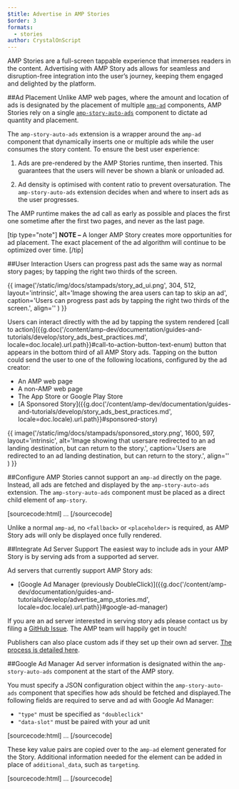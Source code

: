 ```yaml
---
$title: Advertise in AMP Stories
$order: 3
formats:
  - stories
author: CrystalOnScript
---
```


AMP Stories are a full-screen tappable experience that immerses readers in the content. Advertising with AMP Story ads allows for seamless and disruption-free integration into the user’s journey, keeping them engaged and delighted by the platform.

##Ad Placement
Unlike AMP web pages, where the amount and location of ads is designated by the placement of multiple [`amp-ad`](/docs/reference/components/amp-ad.html) components, AMP Stories rely on a single  [`amp-story-auto-ads`](https://github.com/ampproject/amphtml/blob/master/extensions/amp-story/amp-story-auto-ads.md) component to dictate ad quantity and placement.

The `amp-story-auto-ads` extension is a wrapper around the `amp-ad` component that dynamically inserts one or multiple ads while the user consumes the story content. To ensure the best user experience:

1. Ads are pre-rendered by the AMP Stories runtime, then inserted. This guarantees that the users will never be shown a blank or unloaded ad.

2. Ad density is optimised with content ratio to prevent oversaturation. The `amp-story-auto-ads` extension decides when and where to insert ads as the user progresses.

The AMP runtime makes the ad call as early as possible and places the first one sometime after the first two pages, and never as the last page.

<amp-anim width=360 height=640 src="/static/img/docs/stampads/stamp_gif_ad.gif">
  <amp-img placeholder width=360 height=640 src="/static/img/docs/stampads/stamp_gif_still.png">
  </amp-img>
</amp-anim>

[tip type="note"]
**NOTE –** A longer AMP Story creates more opportunities for ad placement. The exact placement of the ad algorithm will continue to be optimized over time.
[/tip]

##User Interaction
Users can progress past ads the same way as normal story pages; by tapping the right two thirds of the screen.

{{ image('/static/img/docs/stampads/story_ad_ui.png', 304, 512, layout='intrinsic', alt='Image showing the area users can tap to skip an ad', caption='Users can progress past ads by tapping the right two thirds of the screen.', align='' ) }}

Users can interact directly with the ad by tapping the system rendered [call to action]({{g.doc('/content/amp-dev/documentation/guides-and-tutorials/develop/story_ads_best_practices.md', locale=doc.locale).url.path}}#call-to-action-button-text-enum) button that appears in the bottom third of all AMP Story ads. Tapping on the button could send the user to one of the following locations, configured by the ad creator:

* An AMP web page
* A non-AMP web page
* The App Store or Google Play Store
* [A Sponsored Story]({{g.doc('/content/amp-dev/documentation/guides-and-tutorials/develop/story_ads_best_practices.md', locale=doc.locale).url.path}}#sponsored-story)

{{ image('/static/img/docs/stampads/sponsored_story.png', 1600, 597, layout='intrinsic', alt='Image showing that usersare redirected to an ad landing destination, but can return to the story.', caption='Users are redirected to an ad landing destination, but can return to the story.', align='' ) }}

##Configure
AMP Stories cannot support an `amp-ad` directly on the page. Instead, all ads are fetched and displayed by the `amp-story-auto-ads` extension. The `amp-story-auto-ads` component must be placed as a direct child element of `amp-story`.

[sourcecode:html]
<amp-story>
  <amp-story-auto-ads>
    <script type="application/json">
      {
        "ad-attributes": {
          // ad server configuration
        }
      }
    </script>
  </amp-story-auto-ads>
  <amp-story-page>
  ...
</amp-story>
[/sourcecode]

Unlike a normal `amp-ad`, no `<fallback>` or `<placeholder>` is required, as AMP Story ads will only be displayed once fully rendered.

##Integrate Ad Server Support
The easiest way to include ads in your AMP Story is by serving ads from a supported ad server.

Ad servers that currently support AMP Story ads:

* [Google Ad Manager (previously  DoubleClick)]({{g.doc('/content/amp-dev/documentation/guides-and-tutorials/develop/advertise_amp_stories.md', locale=doc.locale).url.path}}#google-ad-manager)

If you are an ad server interested in serving story ads please contact us by filing a [GitHub Issue](https://github.com/ampproject/amphtml/issues/new). The AMP team will happily get in touch!

Publishers can also place custom ads if they set up their own ad server. [The process is detailed here](https://github.com/ampproject/amphtml/blob/master/extensions/amp-story/amp-story-ads.md#publisher-placed-ads).

##Google Ad Manager
Ad server information is designated within the `amp-story-auto-ads` component at the start of the AMP story.

You must specify a JSON configuration object within the `amp-story-auto-ads` component that specifies how ads should be fetched and displayed.The following fields are required to serve and ad with Google Ad Manager:

* `"type"`  must be specified as `"doubleclick"`
* `"data-slot"` must be paired with your ad unit

[sourcecode:html]
<amp-story>
  <amp-story-auto-ads>
    <script type="application/json">
      {
        "ad-attributes": {
          "type": "doubleclick",
          "data-slot": "/30497360/a4a/amp_story_dfp_example"
        }
      }
    </script>
  </amp-story-auto-ads>
  <amp-story-page>
  ...
</amp-story>
[/sourcecode]

These key value pairs are copied over to the `amp-ad` element generated for the Story. Additional information needed for the element can be added in place of `additional_data`, such as `targeting`.

[sourcecode:html]
<amp-story>
  <amp-story-auto-ads>
    <script type="application/json">
     {
       "ad-attributes": {
         "type": "doubleclick",
         "data-slot": "/30497360/a4a/amp_story_dfp_example",
         "additional_data": "additional_data_information"
       }
     }
    </script>
  </amp-story-auto-ads>
  <amp-story-page>
  ...
</amp-story>
[/sourcecode]
